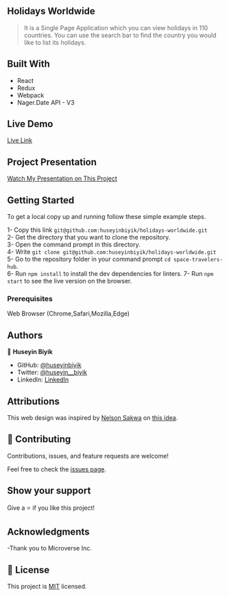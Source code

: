 ## Holidays Worldwide

> It is a Single Page Application which you can view holidays in 110 countries. You can use the search bar to find the country you would like to list its holidays.

## Built With

- React
- Redux
- Webpack
- Nager.Date API - V3

## Live Demo

[Live Link](https://spacex-reservation.netlify.app/)

## Project Presentation

[Watch My Presentation on This Project](https://www.loom.com/share/5f82f0cc818c442fbe34252e80e9a179)

## Getting Started

To get a local copy up and running follow these simple example steps.

1- Copy this link `git@github.com:huseyinbiyik/holidays-worldwide.git` <br>
2- Get the directory that you want to clone the repository. <br>
3- Open the command prompt in this directory. <br>
4- Write `git clone git@github.com:huseyinbiyik/holidays-worldwide.git` <br>
5- Go to the repository folder in your command prompt `cd space-travelers-hub`. <br>
6- Run `npm install` to install the dev dependencies for linters.
7- Run `npm start` to see the live version on the browser.

### Prerequisites

Web Browser (Chrome,Safari,Mozilla,Edge)

## Authors

👤 **Huseyin Biyik**

- GitHub: [@huseyinbiyik](https://github.com/huseyinbiyik)
- Twitter: [@huseyin__biyik](https://twitter.com/huseyin__biyik)
- LinkedIn: [LinkedIn](https://www.linkedin.com/in/huseyin-b%C4%B1y%C4%B1k/)

## Attributions

This web design was inspired by [Nelson Sakwa](https://www.behance.net/sakwadesignstudio)
on [this idea](https://www.behance.net/gallery/31579789/Ballhead-App-(Free-PSDs)).

## 🤝 Contributing

Contributions, issues, and feature requests are welcome!

Feel free to check the [issues page](../../issues/).

## Show your support

Give a ⭐️ if you like this project!

## Acknowledgments

-Thank you to Microverse Inc.

## 📝 License

This project is [MIT](./LICENSE.md) licensed.

